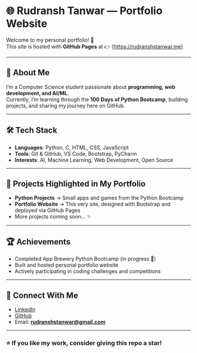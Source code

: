 # 🌐 Rudransh Tanwar — Portfolio Website  

Welcome to my personal portfolio! 🚀  
This site is hosted with **GitHub Pages** at 👉 [https://rudranshstanwar.me]  

---

## 📌 About Me  
I’m a Computer Science student passionate about **programming, web development, and AI/ML**.  
Currently, I’m learning through the **100 Days of Python Bootcamp**, building projects, and sharing my journey here on GitHub.  

---

## 🛠️ Tech Stack  
- **Languages**: Python, C, HTML, CSS, JavaScript  
- **Tools**: Git & GitHub, VS Code, Bootstrap, PyCharm  
- **Interests**: AI, Machine Learning, Web Development, Open Source  

---

## 📂 Projects Highlighted in My Portfolio  
- **Python Projects** → Small apps and games from the Python Bootcamp  
- **Portfolio Website** → This very site, designed with Bootstrap and deployed via GitHub Pages  
- More projects coming soon... ✨  

---

## 🏆 Achievements  
- Completed App Brewery Python Bootcamp (in progress 🚧)  
- Built and hosted personal portfolio website  
- Actively participating in coding challenges and competitions  

---

## 🔗 Connect With Me  
- [LinkedIn](https://linkedin.com/in/rudranshtanwar)  
- [GitHub](https://github.com/rudranshtanwar)  
- Email: **rudranshstanwar@gmail.com**  

---

### ⭐ If you like my work, consider giving this repo a star!  
